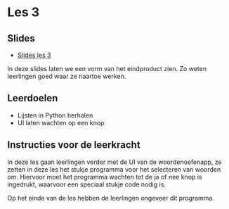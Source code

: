 # Les 3

## Slides

* [Slides les 3](https://slides.com/felienne/pidk-k4-m1tk-l3/edit)

In deze slides laten we een vorm van het eindproduct zien. Zo weten leerlingen goed waar ze naartoe werken.

## Leerdoelen

* Lijsten in Python herhalen
* UI laten wachten op een knop

## Instructies voor de leerkracht

In deze les gaan leerlingen verder met de UI van de woordenoefenapp, ze zetten in deze les het stukje programma voor het selecteren van woorden om. Hiervoor moet het programma wachten tot de ja of nee knop is ingedrukt, waarvoor een speciaal stukje code nodig is.

Op het einde van de les hebben de leerlingen ongeveer dit programma.


